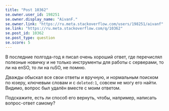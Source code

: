 ```yaml
---
title: "Post 10362"
se.owner.user_id: 198251
se.owner.display_name: "AivanF."
se.owner.link: "https://ru.meta.stackoverflow.com/users/198251/aivanf"
se.link: "https://ru.meta.stackoverflow.com/q/10362"
se.post_id: 10362
se.post_type: question
se.score: 5
---
```

<p>В последние полгода-год я писал очень хороший ответ, где перечислял полезные новичку и не только инструменты для работы с серверами, то ли на enSO, то ли на ruSO, не помню. </p>

<p>Дважды обыскал все свои ответы и вручную, и нормальным поиском по юзеру, ключевым словам и с <code>deleted:1</code>, совсем не могу его найти. Видимо, вопрос был удалён вместе с моим ответом. </p>

<p>Подскажите, есть ли способ его вернуть, чтобы, например, написать вопрос-ответ самому?</p>
